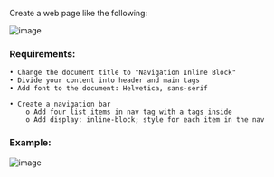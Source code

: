 Create a web page like the following:

![image](https://github.com/nsinorov/SoftUniMainPath/assets/45227327/83f3cddb-42ee-466d-8da6-fcd574e2298d)

### Requirements:

    • Change the document title to "Navigation Inline Block"
    • Divide your content into header and main tags
    • Add font to the document: Helvetica, sans-serif
    
    • Create a navigation bar
        o Add four list items in nav tag with a tags inside 
        o Add display: inline-block; style for each item in the nav

### Example: 

![image](https://github.com/nsinorov/SoftUniMainPath/assets/45227327/c7cc35bf-13e9-4189-b2af-daf362e02d98)
